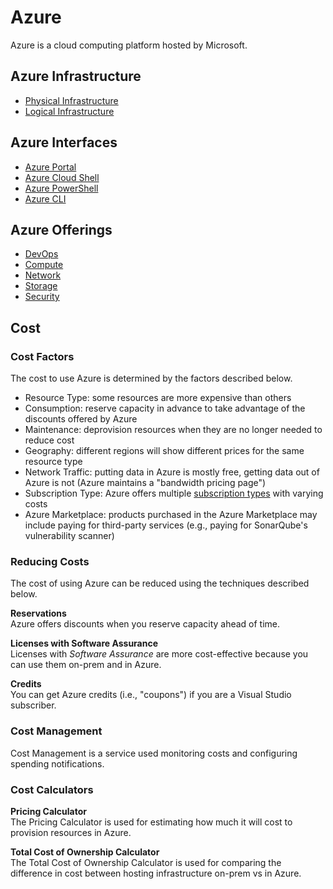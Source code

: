 # Azure
Azure is a cloud computing platform hosted by Microsoft. 

## Azure Infrastructure
* [Physical Infrastructure](infrastructure/physical/README.md)
* [Logical Infrastructure](infrastructure/logical/README.md)

## Azure Interfaces
* [Azure Portal](interfaces/portal/README.md)
* [Azure Cloud Shell](interfaces/cloud-shell/README.md)
* [Azure PowerShell](interfaces/powershell/README.md)
* [Azure CLI](interfaces/cli/README.md)

## Azure Offerings
* [DevOps](devops/README.md)
* [Compute](compute/README.md)
* [Network](network/README.md)
* [Storage](storage/README.md)
* [Security](security/README.md)

## Cost 
### Cost Factors
The cost to use Azure is determined by the factors described below. 
* Resource Type: some resources are more expensive than others 
* Consumption: reserve capacity in advance to take advantage of the discounts offered by Azure
* Maintenance: deprovision resources when they are no longer needed to reduce cost 
* Geography: different regions will show different prices for the same resource type 
* Network Traffic: putting data in Azure is mostly free, getting data out of Azure is not (Azure maintains a "bandwidth pricing page")
* Subscription Type: Azure offers multiple [subscription types](infrastructure/logical/README.md#subscription-types) with varying costs
* Azure Marketplace: products purchased in the Azure Marketplace may include paying for third-party services (e.g., paying for SonarQube's vulnerability scanner)

### Reducing Costs
The cost of using Azure can be reduced using the techniques described below. 

**Reservations**  
Azure offers discounts when you reserve capacity ahead of time. 

**Licenses with Software Assurance**  
Licenses with *Software Assurance* are more cost-effective because you can use them on-prem and in Azure. 

**Credits**  
You can get Azure credits (i.e., "coupons") if you are a Visual Studio subscriber. 

### Cost Management
Cost Management is a service used monitoring costs and configuring spending notifications. 

### Cost Calculators
**Pricing Calculator**   
The Pricing Calculator is used for estimating how much it will cost to provision resources in Azure. 

**Total Cost of Ownership Calculator**  
The Total Cost of Ownership Calculator is used for comparing the difference in cost between hosting infrastructure on-prem vs in Azure. 